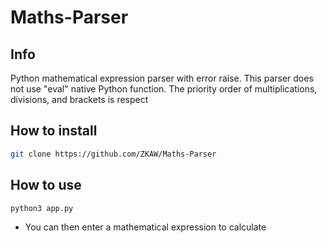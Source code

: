 # Maths-Parser 

## Info
Python mathematical expression parser with error raise.
This parser does not use "eval" native Python function.
The priority order of multiplications, divisions, and brackets is respect

## How to install
``` bash
git clone https://github.com/ZKAW/Maths-Parser
```

## How to use
``` bash
python3 app.py
```
* You can then enter a mathematical expression to calculate